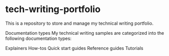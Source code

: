 # tech-writing-portfolio
This is a repository to store and manage my technical writing portfolio.

Documentation types
My technical writing samples are categorized into the following documentation types:

Explainers
How-tos
Quick start guides
Reference guides
Tutorials
